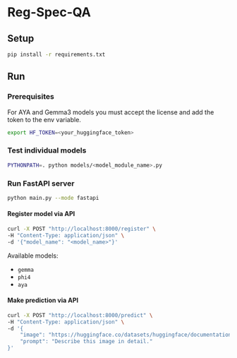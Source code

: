 # Reg-Spec-QA

## Setup

```bash
pip install -r requirements.txt
```

## Run

### Prerequisites
For AYA and Gemma3 models you must accept the license and add the token to the env variable.

```bash
export HF_TOKEN=<your_huggingface_token>
```

### Test individual models

```bash
PYTHONPATH=. python models/<model_module_name>.py
```


### Run FastAPI server

```bash
python main.py --mode fastapi
```

#### Register model via API

```bash
curl -X POST "http://localhost:8000/register" \
-H "Content-Type: application/json" \
-d '{"model_name": "<model_name>"}'
```
Available models:
- `gemma`
- `phi4`
- `aya`

#### Make prediction via API

```bash
curl -X POST "http://localhost:8000/predict" \
-H "Content-Type: application/json" \
-d '{
    "image": "https://huggingface.co/datasets/huggingface/documentation-images/resolve/main/bee.jpg",
    "prompt": "Describe this image in detail."
}'
```







